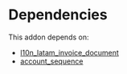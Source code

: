 # Dependencies

This addon depends on:

- [l10n_latam_invoice_document](https://github.com/bringout/oca-ocb-l10n_europe)
- [account_sequence](https://github.com/bringout/oca-ocb-accounting)

